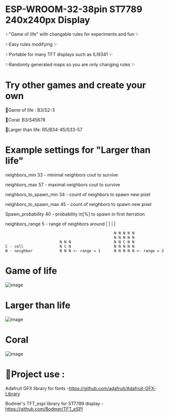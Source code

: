 # ESP-WROOM-32-38pin ST7789 240x240px Display

✨"Game of life" with changable rules for experiments and fun ✨

✨Easy rules modifying ✨

✨Portable for many TFT displays such as ILI9341 ✨

✨Randomly generated maps so you are only changing rules ✨
# Try other games and create your own
💎Game of life : B3/S2-3

💎Coral: B3/S45678

💎Larger than life: R5/B34-45/S33-57

# Example settings for "Larger than life"

 neighbors_min     33 - minimal neighbors cout to survive 
 
 neighbors_max     57 - maximal neighbors cout to survive
 
 neighbors_to_spawn_min 34 - count of neighbors to spawn new pixel
 
 neighbors_to_spawn_max 45 - count of neighbors to spawn new pixel
 
 Spawn_probability 40 - probability in[%] to spawn in first iterration 
 
 neighbors_range   5 - range of neighbors around | | | |
 
                                                    N N N N N
                                                    N N N N N
                            N N N                   N N C N N      
    C - cell                N C N                   N N N N N
    N - neighbor            N N N <- range = 1      N N N N N <- range = 2

# Game of life
![image](https://github.com/NYDEREK/ESP32-Game_of_life/assets/112076828/f109d69d-a465-422c-9dbd-13a7b7dfb315)


# Larger than life
![image](https://github.com/NYDEREK/ESP32-Game_of_life/assets/112076828/ae599df3-9dfc-4b95-80fb-5fdc2f0f240b)


# Coral
![image](https://github.com/NYDEREK/ESP32-Game_of_life/assets/112076828/a1374683-4dd0-47d6-b41f-f0da40a716bc)


# 🎉Project use :

Adafruit GFX library for fonts -https://github.com/adafruit/Adafruit-GFX-Library

Bodmer's TFT_espi library for ST7789 display -https://github.com/Bodmer/TFT_eSPI
